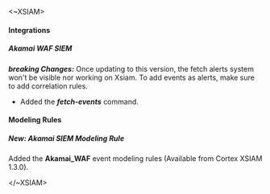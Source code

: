 
<~XSIAM>
#### Integrations

##### Akamai WAF SIEM
***breaking Changes:*** Once updating to this version, the fetch alerts system won't be visible nor working on Xsiam. To add events as alerts, make sure to add correlation rules.
- Added the ***fetch-events*** command.

#### Modeling Rules

##### New: Akamai SIEM Modeling Rule

Added the **Akamai_WAF** event modeling rules (Available from Cortex XSIAM 1.3.0).

</~XSIAM>